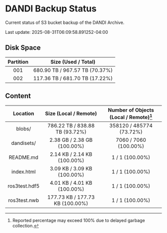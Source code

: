 # DANDI Backup Status

Current status of S3 bucket backup of the DANDI Archive.

Last update: 2025-08-31T06:09:58.891252-04:00

## Disk Space

| Partition | Size (Used / Total)            |
| :---: | :----------------------------: |
| 001   | 680.90 TB / 967.57 TB (70.37%) |
| 002   | 117.36 TB / 681.70 TB (17.22%) |



## Content

| Location             | Size (Local / Remote)                    | Number of Objects (Local / Remote)[^1]   |
| :------------------: | :--------------------------------------: | :--------------------------------------: |
| blobs/               | 786.22 TB / 838.88 TB (93.72%)           | 358120 / 485774 (73.72%)                 |
| dandisets/           | 2.38 GB / 2.38 GB (100.00%)              | 7060 / 7060 (100.00%)                    |
| README.md            | 2.14 KB / 2.14 KB (100.00%)              | 1 / 1 (100.00%)                          |
| index.html           | 3.09 KB / 3.09 KB (100.00%)              | 1 / 1 (100.00%)                          |
| ros3test.hdf5        | 4.01 KB / 4.01 KB (100.00%)              | 1 / 1 (100.00%)                          |
| ros3test.nwb         | 177.73 KB / 177.73 KB (100.00%)          | 1 / 1 (100.00%)                          |

[^1]: Reported percentage may exceed 100% due to delayed garbage collection.